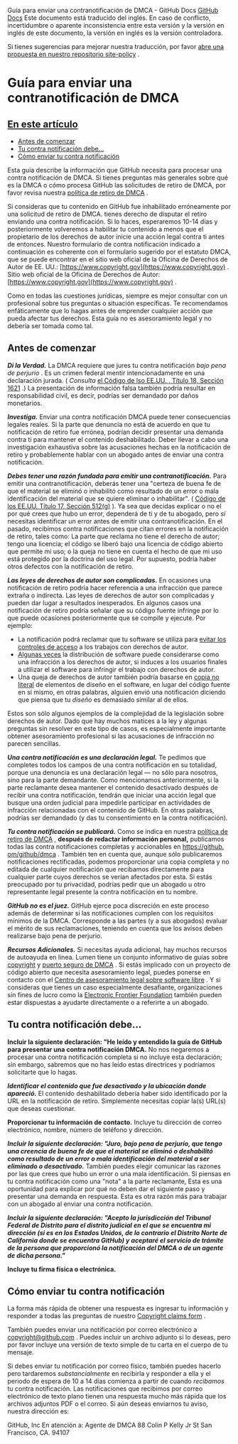 Guía para enviar una contranotificación de DMCA - GitHub Docs
[GitHub Docs](/es)
Este documento está traducido del inglés. En caso de conflicto, incertidumbre o aparente inconsistencia entre esta versión y la versión en inglés de este documento, la versión en inglés es la versión controladora.

Si tienes sugerencias para mejorar nuestra traducción, por favor
[abre una propuesta en nuestro repositorio site-policy](https://github.com/github/site-policy/issues)
.

# Guía para enviar una contranotificación de DMCA

## [En este artículo](/github/site-policy/guide-to-submitting-a-dmca-counter-notice#in-this-article)
- [Antes de comenzar](#before-you-start)
- [Tu contra notificación debe...](#your-counter-notice-must)
- [Cómo enviar tu contra notificación](#how-to-submit-your-counter-notice)

Esta guía describe la información que GitHub necesita para procesar una contra notificación de DMCA. Si tienes preguntas más generales sobre qué es la DMCA o cómo procesa GitHub las solicitudes de retiro de DMCA, por favor revisa nuestra
[política de retiro de DMCA](/es/articles/dmca-takedown-policy)
.

Si consideras que tu contenido en GitHub fue inhabilitado erróneamente por una solicitud de retiro de DMCA. tienes derecho de disputar el retiro enviando una contra notificación. Si lo haces, esperaremos 10-14 días y posteriormente volveremos a habilitar tu contenido a menos que el propietario de los derechos de autor inicie una acción legal contra ti antes de entonces. Nuestro formulario de contra notificación indicado a continuación es coherente con el formulario sugerido por el estatuto DMCA, que se puede encontrar en el sitio web oficial de la Oficina de Derechos de Autor de EE. UU.:
[https://www.copyright.gov](https://www.copyright.gov)
. Sitio web oficial de la Oficina de Derechos de Autor:
[https://www.copyright.gov](https://www.copyright.gov)
.

Como en todas las cuestiones jurídicas, siempre es mejor consultar con un profesional sobre tus preguntas o situación específicas. Te recomendamos enfáticamente que lo hagas antes de emprender cualquier acción que pueda afectar tus derechos. Esta guía no es asesoramiento legal y no debería ser tomada como tal.

## Antes de comenzar

***Di la Verdad.***
La DMCA requiere que jures tu contra notificación
*bajo pena de perjurio*
. Es un crimen federal mentir intencionadamente en una declaración jurada. (
*Consulta*
[el Código de lso EE.UU. , Título 18, Sección 1621](https://www.gpo.gov/fdsys/pkg/USCODE-2011-title18/html/USCODE-2011-title18-partI-chap79-sec1621.htm)
.) La presentación de información falsa también podría resultar en responsabilidad civil, es decir, podrías ser demandado por daños monetarios.

***Investiga.***
Enviar una contra notificación DMCA puede tener consecuencias legales reales. Si la parte que denuncia no está de acuerdo en que tu notificación de retiro fue errónea, podrían decidir presentar una demanda contra ti para mantener el contenido deshabilitado. Deber llevar a cabo una investigación exhaustiva sobre las acusaciones hechas en la notificación de retiro y probablemente hablar con un abogado antes de enviar una contra notificación.

***Debes tener una razón fundada para emitir una contranotificación.***
Para emitir una contranotificación, deberás tener una "certeza de buena fe de que el material se eliminó o inhabilitó como resultado de un error o mala identificación del material que se quiere eliminar o inhabilitar". (
[Código de los EE.UU. Título 17, Sección 512(g)](https://www.copyright.gov/title17/92chap5.html#512)
). Ya sea que decidas explicar o no el por qué crees que hubo un error, dependerá de ti y de tu abogado, pero
*sí*
necesitas identificar un error antes de emitir una contranotificación. En el pasado, recibimos contra notificaciones que citan errores en la notificación de retiro, tales como: La parte que reclama no tiene el derecho de autor; tengo una licencia; el código se liberó bajo una licencia de código abierto que permite mi uso; o la queja no tiene en cuenta el hecho de que mi uso está protegido por la doctrina del uso legal. Por supuesto, podría haber otros defectos con la notificación de retiro.

***Las leyes de derechos de autor son complicadas.***
En ocasiones una notificación de retiro podría hacer referencia a una infracción que parece extraña o indirecta. Las leyes de derechos de autor son complicadas y pueden dar lugar a resultados inesperados. En algunos casos una notificación de retiro podría señalar que su código fuente infringe por lo que puede ocasiones posteriormente que se compile y ejecute. Por ejemplo:

- La notificación podrá reclamar que tu software se utiliza para
[evitar los controles de acceso](https://www.copyright.gov/title17/92chap12.html)
a los trabajos con derechos de autor.
- [Algunas veces](https://www.copyright.gov/docs/mgm/)
la distribución de software puede considerarse como una infracción a los derechos de autor, si induces a los usuarios finales a utilizar el software para infringir el trabajo con derechos de autor.
- Una queja de derechos de autor también podría basarse en
[copia no literal](https://en.wikipedia.org/wiki/Substantial_similarity)
de elementos de diseño en el software, en lugar del código fuente en sí mismo, en otras palabras, alguien envió una notificación diciendo que piensa que tu
*diseño*
es demasiado similar al de ellos.

Estos son sólo algunos ejemplos de la complejidad de la legislación sobre derechos de autor. Dado que hay muchos matices a la ley y algunas preguntas sin resolver en este tipo de casos, es especialmente importante obtener asesoramiento profesional si las acusaciones de infracción no parecen sencillas.

***Una contra notificación es una declaración legal.***
Te pedimos que completes todos los campos de una contra notificación en su totalidad, porque una denuncia es una declaración legal — no sólo para nosotros, sino para la parte demandante. Como mencionamos anteriormente, si la parte reclamante desea mantener el contenido desactivado después de recibir una contra notificación, tendrán que iniciar una acción legal que busque una orden judicial para impedirle participar en actividades de infracción relacionadas con el contenido de GitHub. En otras palabras, podrías ser demandado (y das tu consentimiento en la contra notificación).

***Tu contra notificación se publicará.***
Como se indica en nuestra
[política de retiro de DMCA](/es/articles/dmca-takedown-policy#d-transparency)
,
**después de redactar información personal,**
publicamos todas las contra notificaciones completas y accionables en
[https://github. om/github/dmca](https://github.com/github/dmca)
. También ten en cuenta que, aunque sólo publicaremos notificaciones rectificadas, podemos proporcionar una copia completa y no editada de cualquier notificación que recibamos directamente para cualquier parte cuyos derechos se verían afectados por esta. Si estás preocupado por tu privacidad, podrías pedir que un abogado u otro representante legal presente la contra notificación en tu nombre.

***GitHub no es el juez.***
GitHub ejerce poca discreción en este proceso además de determinar si las notificaciones cumplen con los requisitos mínimos de la DMCA. Corresponde a las partes (y a sus abogados) evaluar el mérito de sus reclamaciones, teniendo en cuenta que los avisos deben realizarse bajo pena de perjurio.

***Recursos Adicionales.***
Si necesitas ayuda adicional, hay muchos recursos de autoayuda en línea. Lumen tiene un conjunto informativo de guías sobre
[copyright](https://www.lumendatabase.org/topics/5)
y
[puerto seguro de DMCA](https://www.lumendatabase.org/topics/14)
. Si estás implicado con un proyecto de código abierto que necesita asesoramiento legal, puedes ponerse en contacto con el
[Centro de asesoramiento legal sobre software libre](https://www.softwarefreedom.org/about/contact/)
. Y si consideras que tienes un caso especialmente desafiante, organizaciones sin fines de lucro como la
[Electronic Frontier Foundation](https://www.eff.org/pages/legal-assistance)
también pueden estar dispuestas a ayudarte directamente o a referirte a un abogado.

## Tu contra notificación debe...

**Incluir la siguiente declaración: "He leído y entendido la guía de GitHub para presentar una contra notificación DMCA.**
No nos negaremos a procesar una contra notificación completa si no incluye esta declaración; sin embargo, sabremos que no has leído estas directrices y podríamos solicitarte que lo hagas.

***Identificar el contenido que fue desactivado y la ubicación donde apareció.***
El contenido deshabilitado debería haber sido identificado por la URL en la notificación de retiro. Simplemente necesitas copiar la(s) URL(s) que deseas cuestionar.

**Proporcionar tu información de contacto.**
Incluye tu dirección de correo electrónico, nombre, número de teléfono y dirección.

***Incluir la siguiente declaración: "Juro, bajo pena de perjurio, que tengo una creencia de buena fe de que el material se eliminó o deshabilitó como resultado de un error o mala identificación del material a ser eliminado o desactivado.***
También puedes elegir comunicar las razones por las que crees que hubo un error o una mala identificación. Si piensas en tu contra notificación como una "nota" a la parte reclamante, Esta es una oportunidad para explicar por qué no deben dar el siguiente paso y presentar una demanda en respuesta. Esta es otra razón más para trabajar con un abogado al enviar una contra notificación.

***Incluir la siguiente declaración: "Acepto la jurisdicción del Tribunal Federal de Distrito para el distrito judicial en el que se encuentra mi dirección (si es en los Estados Unidos, de lo contrario el Distrito Norte de California donde se encuentra GitHub) y aceptaré el servicio de trámite de la persona que proporcionó la notificación del DMCA o de un agente de dicha persona."***

**Incluye tu firma física o electrónica.**

## Cómo enviar tu contra notificación

La forma más rápida de obtener una respuesta es ingresar tu información y responder a todas las preguntas de nuestro
[Copyright claims form](https://github.com/contact/dmca)
.

También puedes enviar una notificación por correo electrónico a
[copyright@github.com](mailto:copyright@github.com)
. Puedes incluir un archivo adjunto si lo deseas, pero por favor incluye una versión de texto simple de tu carta en el cuerpo de tu mensaje.

Si debes enviar tu notificación por correo físico, también puedes hacerlo pero tardaremos
*substancialmente*
en recibirla y responder a ella y el periodo de espera de 10 a 14 días comienza a partir de cuando
*recibamos*
tu contra notificación. Las notificaciones que recibimos por correo electrónico de texto plano tienen una respuesta mucho más rápida que los archivos adjuntos PDF o el correo. Si aún deseas enviarnos tu aviso, nuestra dirección es:

GitHub, Inc
En atención a: Agente de DMCA
88 Colin P Kelly Jr St
San Francisco, CA. 94107
